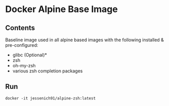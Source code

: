 # Docker Alpine Base Image

## Contents

Baseline image used in all alpine based images with the following installed & pre-configured:

- glibc (Optional)*
- zsh
- oh-my-zsh
- various zsh completion packages

## Run

`docker -it jessenich91/alpine-zsh:latest`

